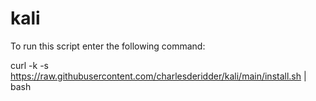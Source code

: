 # kali
To run this script enter the following command:

curl -k -s https://raw.githubusercontent.com/charlesderidder/kali/main/install.sh | bash
